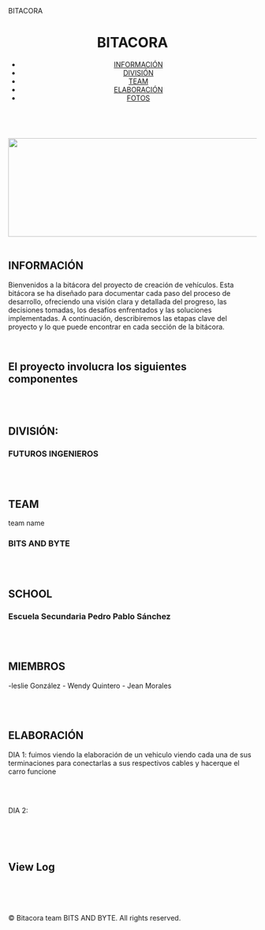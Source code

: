 <!DOCTYPE html>
<html lang="en">
    
<head>
    <meta charset="UTF-8">
    <meta name="viewport" content="width=device-width, initial-scale=1.0">
    BITACORA
    <link rel="stylesheet" href="styles.css">
</head>

<body>
    <header>
        <h1>BITACORA</h1>
        <nav>
            <ul>
                <li><a href="#INFORMACIÓN">INFORMACIÓN</a></li>
                <li><a href="#DIVISIÓN">DIVISIÓN</a></li>
                <li><a href="#TEAM">TEAM</a></li>
                <li><a href="ELABORACIÓN">ELABORACIÓN</a></li>
                <li><a href="FOTOS">FOTOS</a></li>
            </ul>
        </nav>
    </header>
    <main>
        <section id="home">
            <br>
            <img src="banner.png" width="1000" height="200">
            <br>
            <br>
            <h2> INFORMACIÓN </h2>
            <p> Bienvenidos a la bitácora del proyecto de creación de vehículos. Esta bitácora se ha diseñado para documentar cada paso del proceso de desarrollo, ofreciendo una visión clara y detallada del progreso, las decisiones tomadas, los desafíos enfrentados y las soluciones implementadas. A continuación, describiremos las etapas clave del proyecto y lo que puede encontrar en cada sección de la bitácora.</p>
            <br>
            <h2> El proyecto involucra los siguientes componentes </h2>
            <br>
            <br>
            <h2>DIVISIÓN:</h2>
                  <h3><P>FUTUROS INGENIEROS </P></h3>
            <br>
            <br>
            <h2>TEAM</h2>
                 <p> team name</p> <h3><P>BITS AND BYTE</P></h3>
            <br>
            <br>
            <h2>SCHOOL</h2>
                  <h3><P>Escuela Secundaria Pedro Pablo Sánchez</P></h3>
            <br>
            <br>
            <h2>MIEMBROS </h2>
                -leslie González
                - Wendy Quintero
                - Jean Morales
            <br>
            <br>
        </section>
        <section id="PASOS REALIZADOS">
            <br>
            <br>
            <h2>ELABORACIÓN</h2>
            <p> DIA 1: fuimos viendo la elaboración de un vehiculo viendo cada una de sus terminaciones para conectarlas a sus respectivos cables y hacerque el carro funcione </p>  
            <br>
            <br>
            <p>DIA 2: </p>
            </form>
        </section>
        <br>
        <br>
        <br>
        <section id="view-log">
            <h2>View Log</h2>
            <div id="log-entries">
            </div>
        </section>
    </main>
    <footer>
        <br>
        <br>
        <br>
        <p>&copy; Bitacora team BITS AND BYTE. All rights reserved.</p>
    </footer>
    <script src="script.js"></script>
    <br>
    <br>
</body>
</html>
